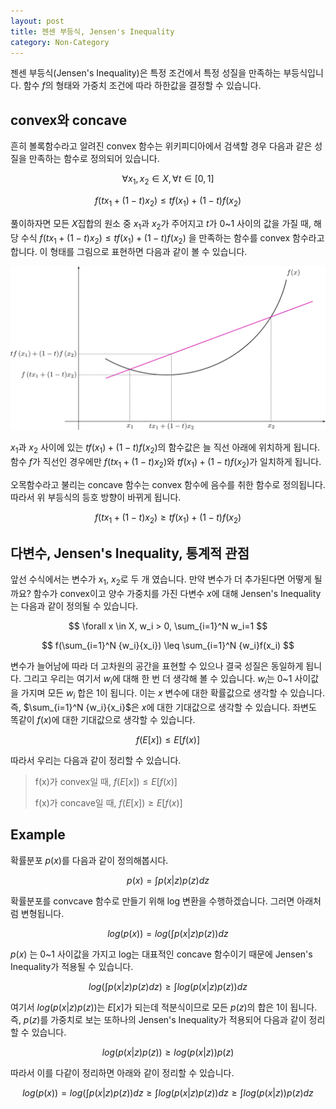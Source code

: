 ```yaml
---
layout: post
title: 젠센 부등식, Jensen's Inequality
category: Non-Category
---
```


젠센 부등식(Jensen's Inequality)은 특정 조건에서 특정 성질을 만족하는 부등식입니다.
함수 $f$의 형태와 가중치 조건에 따라 하한값을 결정할 수 있습니다.

## convex와 concave

흔히 볼록함수라고 알려진 convex 함수는 위키피디아에서 검색할 경우 다음과 같은 성질을 만족하는 함수로 정의되어 있습니다.

$$ \forall x_1, x_2 \in X, \forall t \in [0, 1] $$

$$ f(tx_1 + (1-t)x_2) \leq tf(x_1) + (1-t)f(x_2) $$

풀이하자면 모든 $X$집합의 원소 중 $x_1$과 $x_2$가 주어지고 $t$가 0~1 사이의 값을 가질 때, 해당 수식 $f(tx_1 + (1-t)x_2) \leq tf(x_1) + (1-t)f(x_2)$ 을 만족하는 함수를 convex 함수라고 합니다.
이 형태를 그림으로 표현하면 다음과 같이 볼 수 있습니다.

![](/public/img/jensens_inequality_figure1.JPG "Figure1 of jensens_inequality_figure")

$x_1$과 $x_2$ 사이에 있는 $tf(x_1) + (1-t)f(x_2)$의 함수값은 늘 직선 아래에 위치하게 됩니다.
함수 $f$가 직선인 경우에만 $f(tx_1 + (1-t)x_2)$와 $tf(x_1) + (1-t)f(x_2)$가 일치하게 됩니다.

오목함수라고 불리는 concave 함수는 convex 함수에 음수를 취한 함수로 정의됩니다.
따라서 위 부등식의 등호 방향이 바뀌게 됩니다. 

$$ f(tx_1 + (1-t)x_2) \geq tf(x_1) + (1-t)f(x_2)$$

## 다변수, Jensen's Inequality, 통계적 관점

앞선 수식에서는 변수가 $x_1$, $x_2$로 두 개 였습니다.
만약 변수가 더 추가된다면 어떻게 될까요?
함수가 convex이고 양수 가중치를 가진 다변수 $x$에 대해 Jensen's Inequality는 다음과 같이 정의될 수 있습니다.

$$ \forall x \in X, w_i > 0, \sum_{i=1}^N w_i=1 $$

$$ f(\sum_{i=1}^N {w_i}{x_i}) \leq \sum_{i=1}^N {w_i}f(x_i) $$

변수가 늘어남에 따라 더 고차원의 공간을 표현할 수 있으나 결국 성질은 동일하게 됩니다.
그리고 우리는 여기서 $w_i$에 대해 한 번 더 생각해 볼 수 있습니다.
$w_i$는 0~1 사이값을 가지며 모든 $w_i$ 합은 1이 됩니다.
이는 $x$ 변수에 대한 확률값으로 생각할 수 있습니다.
즉, $\sum_{i=1}^N {w_i}{x_i}$은 $x$에 대한 기대값으로 생각할 수 있습니다.
좌변도 똑같이 $f(x)$에 대한 기대값으로 생각할 수 있습니다.

$$ f(E[x]) \leq E[f(x)] $$ 

따라서 우리는 다음과 같이 정리할 수 있습니다.

>
> f(x)가 convex일 때, $f(E[x]) \leq E[f(x)]$
>
> f(x)가 concave일 때, $f(E[x]) \geq E[f(x)]$
>

## Example

확률분포 $p(x)$를 다음과 같이 정의해봅시다.

$$ p(x) = \int\limits p(x|z)p(z)dz $$

확률분포를 convcave 함수로 만들기 위해 log 변환을 수행하겠습니다.
그러면 아래처럼 변형됩니다.

$$ log(p(x)) = log(\int\limits p(x|z)p(z))dz $$

$p(x)$ 는 0~1 사이값을 가지고 log는 대표적인 concave 함수이기 때문에 Jensen's Inequality가 적용될 수 있습니다.

$$ log(\int\limits p(x|z)p(z)dz) \geq \int\limits log(p(x|z)p(z))dz $$

여기서 $log(p(x|z)p(z))$는 $E[x]$가 되는데 적분식이므로 모든 $p(z)$의 합은 1이 됩니다.
즉, $p(z)$를 가중치로 보는 또하나의 Jensen's Inequality가 적용되어 다음과 같이 정리할 수 있습니다.

$$ log(p(x|z)p(z)) \geq log(p(x|z))p(z) $$

따라서 이를 다같이 정리하면 아래와 같이 정리할 수 있습니다.

$$ log(p(x)) = log(\int\limits p(x|z)p(z))dz \geq \int\limits log(p(x|z)p(z))dz \geq \int\limits log(p(x|z))p(z)dz $$



